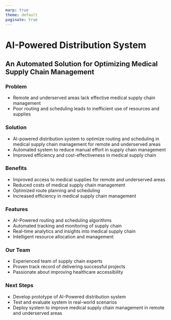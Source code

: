 ```yaml
---
marp: true
theme: default
paginate: true
---
```

# AI-Powered Distribution System

## An Automated Solution for Optimizing Medical Supply Chain Management 

### Problem

- Remote and underserved areas lack effective medical supply chain management 
- Poor routing and scheduling leads to inefficient use of resources and supplies

### Solution

- AI-powered distribution system to optimize routing and scheduling in medical supply chain management for remote and underserved areas
- Automated system to reduce manual effort in supply chain management
- Improved efficiency and cost-effectiveness in medical supply chain

### Benefits

- Improved access to medical supplies for remote and underserved areas
- Reduced costs of medical supply chain management
- Optimized route planning and scheduling
- Increased efficiency in medical supply chain management

### Features

- AI-Powered routing and scheduling algorithms
- Automated tracking and monitoring of supply chain 
- Real-time analytics and insights into medical supply chain
- Intelligent resource allocation and management 

### Our Team

- Experienced team of supply chain experts
- Proven track record of delivering successful projects 
- Passionate about improving healthcare accessibility

### Next Steps

- Develop prototype of AI-Powered distribution system
- Test and evaluate system in real-world scenarios 
- Deploy system to improve medical supply chain management in remote and underserved areas
  